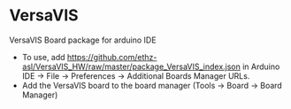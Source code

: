 # VersaVIS
VersaVIS Board package for arduino IDE

* To use, add https://github.com/ethz-asl/VersaVIS_HW/raw/master/package_VersaVIS_index.json in Arduino IDE -> File -> Preferences -> Additional Boards Manager URLs.
* Add the VersaVIS board to the board manager (Tools -> Board -> Board Manager)
